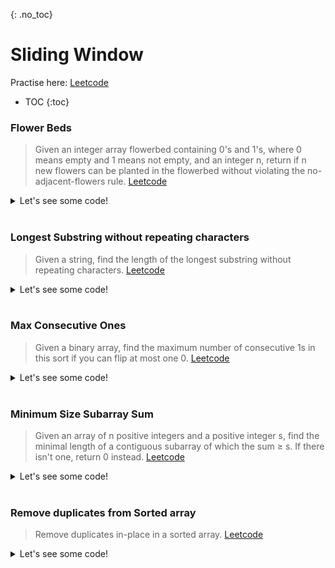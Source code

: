 {: .no_toc}
# Sliding Window
Practise here: [Leetcode](https://leetcode.com/list?selectedList=9di1s4a1)

- TOC
{:toc}

### Flower Beds

> Given an integer array flowerbed containing 0's and 1's, where 0 means empty and 1 means not empty,
and an integer n, return if n new flowers can be planted in the flowerbed without violating the
no-adjacent-flowers rule.
> [Leetcode](https://leetcode.com/problems/can-place-flowers/)

<details><summary markdown="span">Let's see some code!</summary>

```python
class Solution:
    def canPlaceFlowers(self, f: List[int], n: int) -> bool:
        for i in range(0, len(f)):
            a = 0 if i == 0 else f[i - 1]
            b = f[i]
            c = 0 if i == len(f) - 1 else f[i + 1]

            if a == b == c == 0:
                f[i] = 1
                n -= 1

        return n <= 0

```

</details>
<BR>

### Longest Substring without repeating characters

> Given a string, find the length of the longest substring without repeating characters.
> [Leetcode](https://leetcode.com/problems/longest-substring-without-repeating-characters/)
<details><summary markdown="span">Let's see some code!</summary>

```python
class Solution:
    def lengthOfLongestSubstring(self, s: str) -> int:
        left = 0
        hsh = collections.defaultdict(int)
        maxLen = 0

        for i in range(0, len(s)):
            hsh[s[i]] += 1

            while hsh[s[i]] > 1:
                hsh[s[left]] -= 1
                left += 1

            maxLen = max(maxLen, i - left + 1)

        return maxLen

# Length of Longest Substring with all distinct characters.  Ex: "eceba" -> "ceba" (i.e. no repeating characters)
# Length of Longest Substring with K distinct characters.    Ex: "eceba", k=2 -> "ece"
class Solution(object):
    def lengthOfLongestSubstring(self, s: str) -> int:
        r, l, distinctChars, res = 0, 0, 0, 0
        hsh = collections.defaultdict(int)

        for r in range(0, len(s)):
            hsh[s[r]] += 1
            if hsh[s[r]] == 1:
                distinctChars += 1

            # Essentially this is code to re-balance hash. Pigeon Hole principle distinct Char less than total char,
            # means duplicate
            while l <= r and r - l + 1 > distinctChars:  # Change above to distinctChars > k for k distinct characters.
                hsh[s[l]] -= 1
                if hsh[s[l]] == 0:
                    distinctChars -= 1
                l += 1

            res = max(res, r - l + 1)

        return res

```

</details>
<BR>

### Max Consecutive Ones

> Given a binary array, find the maximum number of consecutive 1s in this sort if you can flip at most one 0.
> [Leetcode](https://leetcode.com/problems/max-consecutive-ones-ii/)
<details><summary markdown="span">Let's see some code!</summary>

```python
class Solution:
    def findMaxConsecutiveOnes(self, nums: List[int]) -> int:
        longest_sequence = 0

        left = 0
        zeroes = 0
        for i in range(len(nums)):
            if nums[i] == 0:
                zeroes += 1

            while zeroes > 1:
                if nums[left] == 0:
                    zeroes -= 1
                left += 1

            longest_sequence = max(longest_sequence, i - left + 1)

        return longest_sequence
```

</details>
<BR>

### Minimum Size Subarray Sum
> Given an array of n positive integers and a positive integer s, find the minimal length of a
contiguous subarray of which the sum ≥ s. If there isn't one, return 0 instead.
> [Leetcode](https://leetcode.com/problems/minimum-size-subarray-sum/)
 
<details><summary markdown="span">Let's see some code!</summary>

```python
class Solution:
    def minSubArrayLen(self, target: int, nums: List[int]) -> int:
        left = 0
        minLength = float('inf')
        currSum = 0
        for i in range(len(nums)):
            currSum += nums[i]

            while currSum >= target:
                if currSum >= target:
                    minLength = min(minLength, i - left + 1)

                currSum -= nums[left]
                left += 1

        if minLength == float('inf'):
            return 0
        else:
            return minLength
```
</details>
<BR>

### Remove duplicates from Sorted array

> Remove duplicates in-place in a sorted array.
> [Leetcode](https://leetcode.com/problems/remove-duplicates-from-sorted-array/)
<details><summary markdown="span">Let's see some code!</summary>

```python
class Solution:
    def removeDuplicates(self, nums):
        if len(nums)==0:
            return 0
        else:
            idx = 1
            for i in range(1, len(nums)):
                if i != 0 and nums[i] != nums[i-1]: #if equal continue i
                    nums[idx] = nums[i]
                    idx +=1
            return idx
```

</details>
<BR>
